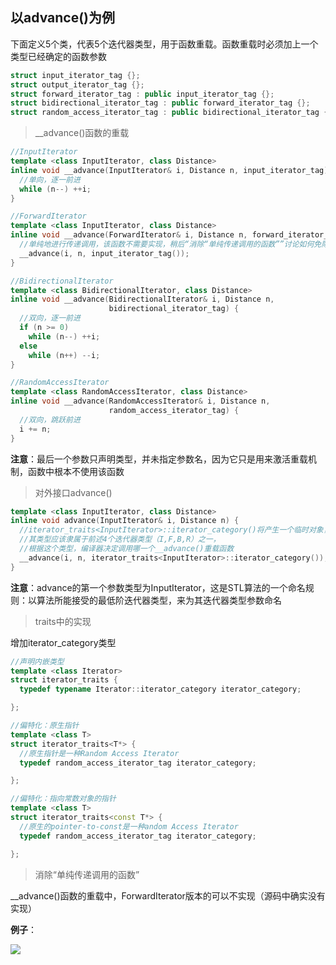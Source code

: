 ## 以advance()为例

下面定义5个类，代表5个迭代器类型，用于函数重载。函数重载时必须加上一个类型已经确定的函数参数

```c++
struct input_iterator_tag {};
struct output_iterator_tag {};
struct forward_iterator_tag : public input_iterator_tag {};
struct bidirectional_iterator_tag : public forward_iterator_tag {};
struct random_access_iterator_tag : public bidirectional_iterator_tag {};
```

> __advance()函数的重载

```c++
//InputIterator
template <class InputIterator, class Distance>
inline void __advance(InputIterator& i, Distance n, input_iterator_tag) {
  //单向，逐一前进
  while (n--) ++i;
}

//ForwardIterator
template <class InputIterator, class Distance>
inline void __advance(ForwardIterator& i, Distance n, forward_iterator_tag) {
  //单纯地进行传递调用，该函数不需要实现，稍后“消除“单纯传递调用的函数””讨论如何免除
  __advance(i, n, input_iterator_tag());
}

//BidirectionalIterator
template <class BidirectionalIterator, class Distance>
inline void __advance(BidirectionalIterator& i, Distance n, 
                      bidirectional_iterator_tag) {
  //双向，逐一前进  
  if (n >= 0)
    while (n--) ++i;
  else
    while (n++) --i;
}

//RandomAccessIterator
template <class RandomAccessIterator, class Distance>
inline void __advance(RandomAccessIterator& i, Distance n, 
                      random_access_iterator_tag) {
  //双向，跳跃前进  
  i += n;
}
```

**注意**：最后一个参数只声明类型，并未指定参数名，因为它只是用来激活重载机制，函数中根本不使用该函数

> 对外接口advance()

```c++
template <class InputIterator, class Distance>
inline void advance(InputIterator& i, Distance n) {
  //iterator_traits<InputIterator>::iterator_category()将产生一个临时对象，
  //其类型应该隶属于前述4个迭代器类型（I,F,B,R）之一，
  //根据这个类型，编译器决定调用哪一个__advance()重载函数
  __advance(i, n, iterator_traits<InputIterator>::iterator_category());
}
```

**注意**：advance的第一个参数类型为InputIterator，这是STL算法的一个命名规则：以算法所能接受的最低阶迭代器类型，来为其迭代器类型参数命名

> traits中的实现

增加iterator_category类型

```c++
//声明内嵌类型
template <class Iterator>
struct iterator_traits {
  typedef typename Iterator::iterator_category iterator_category;

};

//偏特化：原生指针
template <class T>
struct iterator_traits<T*> {
  //原生指针是一种Random Access Iterator
  typedef random_access_iterator_tag iterator_category;

};

//偏特化：指向常数对象的指针
template <class T>
struct iterator_traits<const T*> {
  //原生的pointer-to-const是一种andom Access Iterator
  typedef random_access_iterator_tag iterator_category;

};
```

> 消除“单纯传递调用的函数”

__advance()函数的重载中，ForwardIterator版本的可以不实现（源码中确实没有实现）

**例子**：

![](../../../pics/language/STL源码剖析/img-3-消除单纯传递调用的函数的例子.png)